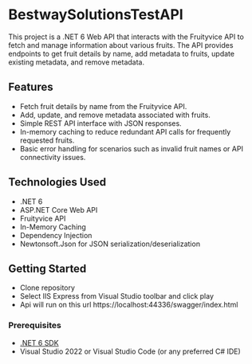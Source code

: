 # BestwaySolutionsTestAPI
This project is a .NET 6 Web API that interacts with the Fruityvice API to fetch and manage information about various fruits. The API provides endpoints to get fruit details by name, add metadata to fruits, update existing metadata, and remove metadata.

## Features

- Fetch fruit details by name from the Fruityvice API.
- Add, update, and remove metadata associated with fruits.
- Simple REST API interface with JSON responses.
- In-memory caching to reduce redundant API calls for frequently requested fruits.
- Basic error handling for scenarios such as invalid fruit names or API connectivity issues.

## Technologies Used

- .NET 6
- ASP.NET Core Web API
- Fruityvice API
- In-Memory Caching
- Dependency Injection
- Newtonsoft.Json for JSON serialization/deserialization

## Getting Started
- Clone repository
- Select IIS Express from Visual Studio toolbar and click play
- Api will run on this url https://localhost:44336/swagger/index.html


### Prerequisites

- [.NET 6 SDK](https://dotnet.microsoft.com/download/dotnet/6.0)
- Visual Studio 2022 or Visual Studio Code (or any preferred C# IDE)
